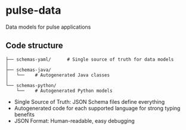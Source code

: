 # pulse-data
Data models for pulse applications


## Code structure
```
├── schemas-yaml/      # Single source of truth for data models
│   
├── schemas-java/
│   └──    # Autogenerated Java classes
│
└── schemas-python/
    └──    # Autogenerated Python models
```        

- Single Source of Truth: JSON Schema files define everything
- Autogenerated code for each supported language for strong typing benefits
- JSON Format: Human-readable, easy debugging

